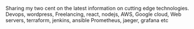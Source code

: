 Sharing my two cent on the latest information on
 cutting edge technologies. Devops, wordpress, 
Freelancing, react, nodejs, AWS, Google cloud, 
Web servers, terraform, jenkins, ansible 
Prometheus, jaeger, grafana etc

